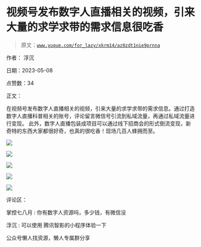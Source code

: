 # 视频号发布数字人直播相关的视频，引来大量的求学求带的需求信息很吃香

> 原文：[`www.yuque.com/for_lazy/xkrm14/az0zdt1nie9prnna`](https://www.yuque.com/for_lazy/xkrm14/az0zdt1nie9prnna)

作者： 浮沉

日期：2023-05-08

点赞数：34

正文：

在视频号发布数字人直播相关的视频，引来大量的求学求带的需求信息。通过打造数字人直播科普相关的账号，评论留言微信号引流到私域流量，再通过私域流量进行变现。 此外，数字人直播包装成项目可以通过线下招商会的形式倒流变现，新奇特的东西大家都很好奇，也真的很吃香！现场几百人蜂拥而至。

![](img/9c654668a4be81c35cd09c3b2907ba33.png)

![](img/6c9eff411cefe103d4021f827f169ac1.png)  

![](img/4379fce0b756d3016a0f0bed5c24211c.png)

![](img/efb05313c498ed02d37ce9044a035347.png)  

![](img/ea1feeaa724d415257e8a6180aee7479.png)

评论区：

掌控七八月 : 你有数字人资源吗，多少钱，有微信没

浮沉 : 可以使用 腾讯智影的小程序体验一下

公众号懒人找资源，懒人专属群分享

